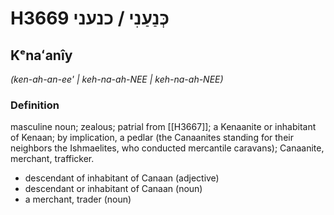 # H3669 כְּנַעַנִי / כנעני

## Kᵉnaʻanîy

_(ken-ah-an-ee' | keh-na-ah-NEE | keh-na-ah-NEE)_

### Definition

masculine noun; zealous; patrial from [[H3667]]; a Kenaanite or inhabitant of Kenaan; by implication, a pedlar (the Canaanites standing for their neighbors the Ishmaelites, who conducted mercantile caravans); Canaanite, merchant, trafficker.

- descendant of inhabitant of Canaan (adjective)
- descendant or inhabitant of Canaan (noun)
- a merchant, trader (noun)
